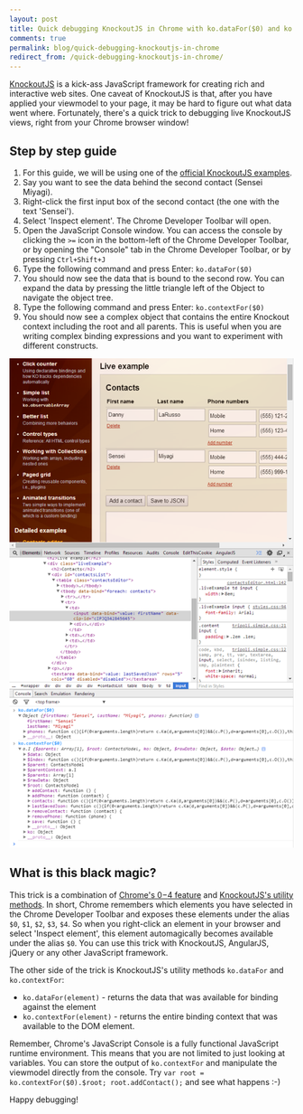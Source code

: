 ```yaml
---
layout: post
title: Quick debugging KnockoutJS in Chrome with ko.dataFor($0) and ko.contextFor($0)
comments: true
permalink: blog/quick-debugging-knockoutjs-in-chrome
redirect_from: /quick-debugging-knockoutjs-in-chrome/
---
```


[KnockoutJS](http://knockoutjs.com/) is a kick-ass JavaScript framework for creating rich and interactive web sites. One caveat of KnockoutJS is that, after you have applied your viewmodel to your page, it may be hard to figure out what data went where. Fortunately, there's a quick trick to debugging live KnockoutJS views, right from your Chrome browser window!

## Step by step guide

 1. For this guide, we will be using one of the [official KnockoutJS examples](http://knockoutjs.com/examples/contactsEditor.html).
 2. Say you want to see the data behind the second contact (Sensei Miyagi).
 3. Right-click the first input box of the second contact (the one with the text 'Sensei').
 4. Select 'Inspect element'. The Chrome Developer Toolbar will open.
 5. Open the JavaScript Console window. You can access the console by clicking the `>=` icon in the bottom-left of the Chrome Developer Toolbar, or by opening the "Console" tab in the Chrome Developer Toolbar, or by pressing `Ctrl+Shift+J`
 6. Type the following command and press Enter: `ko.dataFor($0)`
 7. You should now see the data that is bound to the second row. You can expand the data by pressing the little triangle left of the Object to navigate the object tree.
 8. Type the following command and press Enter: `ko.contextFor($0)`
 9. You should now see a complex object that contains the entire Knockout context including the root and all parents. This is useful when you are writing complex binding expressions and you want to experiment with different constructs.

![Screenshot of the expected output of the Step by step guide](/assets/14-12-2013-debugging-knockoutjs-with-chrome.png)
 
## What is this black magic?
This trick is a combination of [Chrome's $0-$4 feature](https://developers.google.com/chrome-developer-tools/docs/commandline-api#0-4) and [KnockoutJS's utility methods](http://knockoutjs.com/documentation/unobtrusive-event-handling.html). In short, Chrome remembers which elements you have selected in the Chrome Developer Toolbar and exposes these elements under the alias `$0`, `$1`, `$2`, `$3`, `$4`. So when you right-click an element in your browser and select 'Inspect element', this element automagically becomes available under the alias `$0`. You can use this trick with KnockoutJS, AngularJS, jQuery or any other JavaScript framework.

The other side of the trick is KnockoutJS's utility methods `ko.dataFor` and `ko.contextFor`:

 - `ko.dataFor(element)` - returns the data that was available for binding against the element
 - `ko.contextFor(element)` - returns the entire binding context that was available to the DOM element.
 
Remember, Chrome's JavaScript Console is a fully functional JavaScript runtime environment. This means that you are not limited to just looking at variables. You can store the output of `ko.contextFor` and manipulate the viewmodel directly from the console. Try `var root = ko.contextFor($0).$root; root.addContact();` and see what happens :-)

Happy debugging!